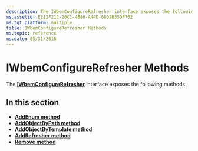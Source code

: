 ```yaml
---
description: The IWbemConfigureRefresher interface exposes the following methods.
ms.assetid: EE12F21C-20C1-4B86-A44D-0802B35DF762
ms.tgt_platform: multiple
title: IWbemConfigureRefresher Methods
ms.topic: reference
ms.date: 05/31/2018
---
```


# IWbemConfigureRefresher Methods

The [**IWbemConfigureRefresher**](/windows/desktop/api/Wbemcli/nn-wbemcli-iwbemconfigurerefresher) interface exposes the following methods.

## In this section

-   [**AddEnum method**](/windows/desktop/api/Wbemcli/nf-wbemcli-iwbemconfigurerefresher-addenum)
-   [**AddObjectByPath method**](/windows/desktop/api/Wbemcli/nf-wbemcli-iwbemconfigurerefresher-addobjectbypath)
-   [**AddObjectByTemplate method**](/windows/desktop/api/Wbemcli/nf-wbemcli-iwbemconfigurerefresher-addobjectbytemplate)
-   [**AddRefresher method**](/windows/desktop/api/Wbemcli/nf-wbemcli-iwbemconfigurerefresher-addrefresher)
-   [**Remove method**](/windows/desktop/api/Wbemcli/nf-wbemcli-iwbemconfigurerefresher-remove)

 

 




